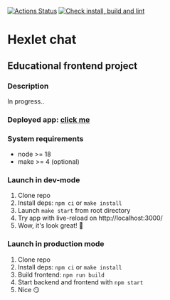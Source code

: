 [![Actions Status](https://github.com/SamIvan-ark/dom-react-redux-project-lvl4/workflows/hexlet-check/badge.svg)](https://github.com/SamIvan-ark/dom-react-redux-project-lvl4/actions)
[![Check install, build and lint](https://github.com/SamIvan-ark/dom-react-redux-project-lvl4/actions/workflows/app-check.yml/badge.svg)](https://github.com/SamIvan-ark/dom-react-redux-project-lvl4/actions/workflows/app-check.yml)

# Hexlet chat

## Educational frontend project

### Description
In progress..

### Deployed app: [click me](https://chat-ivan-samozhenov.onrender.com)

### System requirements
* node >= 18
* make >= 4 (optional)

### Launch in dev-mode

1. Clone repo
2. Install deps: `npm ci` or `make install`
3. Launch `make start` from root directory
4. Try app with live-reload on http://localhost:3000/
5. Wow, it's look great! 🤩

### Launch in production mode

1. Clone repo
2. Install deps: `npm ci` or `make install`
3. Build frontend: `npm run build`
4. Start backend and frontend with `npm start`
5. Nice 😏